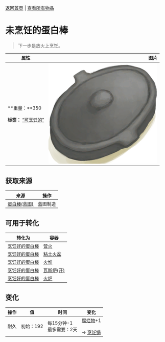[返回首页](index.md)   |  [查看所有物品](object.md)
# 未烹饪的蛋白棒  
> 下一步是放火上烹饪。  
  
  属性  |   图片   
 ----  |  ----:   
 **重量：**350<br><br>**标签：**	[“可烹饪的”](tag_Cookable.md)  |  ![](Sprite/CookingPotClosed.png)   
  
## 获取来源  
来源  |  操作  
----  |  ----  
[蛋白棒(蓝图)](Bp_ProteinBar.md)  |  蓝图制造  
## 可用于转化  
转化为  |  容器  
----  |  ----  
[烹饪好的蛋白棒](ProteinBarsCooked.md)  |  [营火](Campfire.md)  
[烹饪好的蛋白棒](ProteinBarsCooked.md)  |  [粘土火盆](ClayFirePit.md)  
[烹饪好的蛋白棒](ProteinBarsCooked.md)  |  [火堆](Fire.md)  
[烹饪好的蛋白棒](ProteinBarsCooked.md)  |  [瓦斯炉(开)](GasCookerOn.md)  
[烹饪好的蛋白棒](ProteinBarsCooked.md)  |  [火炉](Stove.md)  
## 变化  
操作  |  值  |  时间  |  变化  
----  |  ----  |  ----  |  ----  
耐久  |  初始：192  |  每15分钟-1<br>最多需要：2天  |  [腐烂物](RottenRemains.md)+1 <br><br>→ [烹饪锅](CookingPot.md)  
